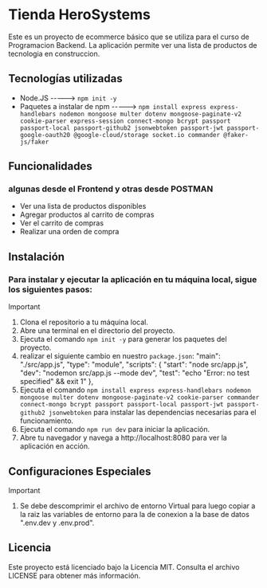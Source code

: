 # Tienda HeroSystems
Este es un proyecto de ecommerce básico que se utiliza para el curso de Programacion Backend. La aplicación permite ver una lista de productos de tecnologia en construccion.

## Tecnologías utilizadas
- Node.JS   ----->  `npm init -y` 
- Paquetes a instalar de npm   ----->  `npm install express express-handlebars nodemon mongoose multer dotenv mongoose-paginate-v2 cookie-parser express-session connect-mongo bcrypt passport passport-local passport-github2 jsonwebtoken passport-jwt passport-google-oauth20 @google-cloud/storage socket.io commander @faker-js/faker`

## Funcionalidades
### algunas desde el Frontend y otras desde POSTMAN
- Ver una lista de productos disponibles
- Agregar productos al carrito de compras
- Ver el carrito de compras
- Realizar una orden de compra

## Instalación

### Para instalar y ejecutar la aplicación en tu máquina local, sigue los siguientes pasos:

> [!IMPORTANT]
> 1. Clona el repositorio a tu máquina local.
> 2. Abre una terminal en el directorio del proyecto.
> 3. Ejecuta el comando `npm init -y` para generar los paquetes del proyecto.
> 4. realizar el siguiente cambio en nuestro `package.json`: 
    "main": "./src/app.js",
    "type": "module",
    "scripts": {
        "start": "node src/app.js",
        "dev": "nodemon src/app.js --mode dev",
        "test": "echo \"Error: no test specified\" && exit 1"
        },
> 4. Ejecuta el comando `npm install express express-handlebars nodemon mongoose multer dotenv mongoose-paginate-v2 cookie-parser commander connect-mongo bcrypt passport passport-local passport-jwt passport-github2 jsonwebtoken` para instalar las dependencias necesarias para el funcionamiento.
> 5. Ejecuta el comando `npm run dev`  para iniciar la aplicación.
> 7. Abre tu navegador y navega a http://localhost:8080 para ver la aplicación en acción.

## Configuraciones Especiales
> [!IMPORTANT]
> 1. Se debe descomprimir el archivo de entorno Virtual para luego copiar a la raiz las variables de entorno para la de conexion a la base de datos ".env.dev y .env.prod".

## Licencia
Este proyecto está licenciado bajo la Licencia MIT. Consulta el archivo LICENSE para obtener más información.
